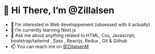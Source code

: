 # 👋 Hi There, I’m @Zillalsen 
- 👀 I’m interested in Web developpement (obsessed with it actually)
- 🌱 I’m currently learning Next.js 
- 💬  Ask me about anything related to  HTML, Css, Javascript, bootstrap/tailwind , Sass , Reactjs, Redux , Git & Github
- 📫 You can reach me on [@ZillalsenM](https://twitter.com/ZillalsenM) 
<!---
Zillalsen/Zillalsen is a ✨ special ✨ repository because its `README.md` (this file) appears on your GitHub profile.
You can click the Preview link to take a look at your changes.
--->
